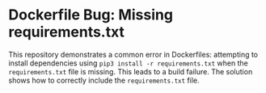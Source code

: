# Dockerfile Bug: Missing requirements.txt
This repository demonstrates a common error in Dockerfiles: attempting to install dependencies using `pip3 install -r requirements.txt` when the `requirements.txt` file is missing.  This leads to a build failure.  The solution shows how to correctly include the `requirements.txt` file.